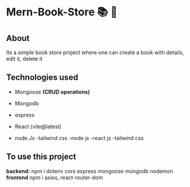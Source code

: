 # Mern-Book-Store 📚 🏪

## About
Its a simple book store project where one can create a book with details, edit it, delete it

## Technologies used
- Mongoose **(CRUD operations)**
- Mongodb
- express

- React (vite@latest)
- node.Js
-tailwind css
-node js
-react js
-tailwind css





## To use this project
**backend:** npm i dotenv cors express mongoose mongodb nodemon 
**frontend** npm i axios, react-router-dom 
```
